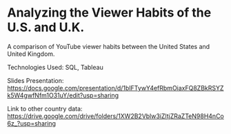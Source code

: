 # Analyzing the Viewer Habits of the U.S. and U.K.

A comparison of YouTube viewer habits between the United States and United Kingdom.

Technologies Used: SQL, Tableau

Slides Presentation: https://docs.google.com/presentation/d/1bIFTywY4efRbmOiaxFQ8ZBkRSYZk5W4gwfNfm1O31uY/edit?usp=sharing

Link to other country data: https://drive.google.com/drive/folders/1XW2B2Vblw3iZltjZRaZTeN98H4nCo6z_?usp=sharing
